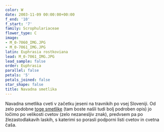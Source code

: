 ```yaml
---
color: W
date: 2003-11-09 00:00:00+00:00
f_end: '10'
f_start: '7'
family: Scrophulariaceae
flower_type: C
image:
- M_0-7060_IMG.JPG
- M_0-7061_IMG.JPG
latin: Euphrasia rostkoviana
lead: M_0-7061_IMG.JPG
lead_sample: false
order: Euphrasia
parallel: false
petals: '5'
petals_joined: false
star_shape: false
title: Navadna smetlika
---
```

Navadna smetlika cveti v začetku jeseni na travnikih po vsej Sloveniji. Od zelo podobne [toge smetlike](../../euphrasiastricta/toga-smetlika/) (tam boste našli tudi bolj podroben opis) jo ločimo po velikosti cvetov (zelo nezanesljiv znak), predvsem pa po žlezastodlakavih laskih, s katerimi so porasli podporni listi cvetov in cvetna čaša.
